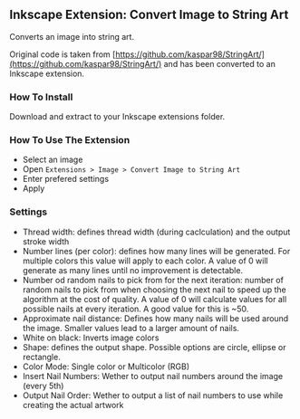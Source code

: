 ## Inkscape Extension: Convert Image to String Art

Converts an image into string art.

Original code is taken from
[https://github.com/kaspar98/StringArt/](https://github.com/kaspar98/StringArt/)
and has been converted to an Inkscape extension.

### How To Install

Download and extract to your Inkscape extensions folder.

### How To Use The Extension

* Select an image
* Open `Extensions > Image > Convert Image to String Art`
* Enter prefered settings
* Apply

### Settings

* Thread width: defines thread width (during caclculation) and the output stroke width
* Number lines (per color): defines how many lines will be generated. For multiple colors this value
  will apply to each color. A value of 0 will generate as many lines until no improvement is
  detectable.
* Number od random nails to pick from for the next iteration: number of random nails to pick from
  when choosing the next nail to speed up the algorithm at the cost of quality.
  A value of 0 will calculate values for all possible nails at every iteration.
  A good value for this is ~50.
* Approximate nail distance: Defines how many nails will be used around the image. Smaller values
  lead to a larger amount of nails.
* White on black: Inverts image colors
* Shape: defines the output shape. Possible options are circle, ellipse or rectangle.
* Color Mode: Single color or Multicolor (RGB)
* Insert Nail Numbers: Wether to output nail numbers around the image (every 5th)
* Output Nail Order: Wether to output a list of nail numbers to use while creating
  the actual artwork
